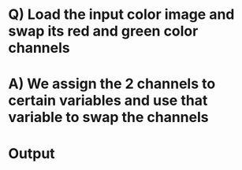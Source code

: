 # Q) Load the input color image and swap its red and green color channels
# A) We assign the 2 channels to certain variables and use that variable to swap the channels

# Output


